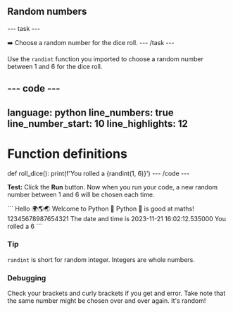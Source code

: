 <h2 class="c-project-heading--task">Random numbers</h2>

--- task ---

➡️ Choose a random number for the dice roll.
--- /task ---

Use the `randint` function you imported to choose a random number between 1 and 6 for the dice roll.

--- code ---
---
language: python
line_numbers: true
line_number_start: 10
line_highlights: 12
---
# Function definitions 
def roll_dice():
    print(f'You rolled a {randint(1, 6)}')
--- /code ---


**Test:** Click the **Run** button.
Now when you run your code, a new random number between 1 and 6 will be chosen each time.

<div class="c-project-output">
```
Hello 🌍🌎🌏
Welcome to Python 🐍
Python 🐍 is good at maths!
12345678987654321
The date and time is 2023-11-21 16:02:12.535000
You rolled a 6
```
</div>

<div class="c-project-callout c-project-callout--tip">

### Tip

`randint` is short for random integer. Integers are whole numbers.

</div>


<div class="c-project-callout c-project-callout--debug">

### Debugging

Check your brackets and curly brackets if you get and error. Take note that the same number might be chosen over and over again. It's random!

</div>

